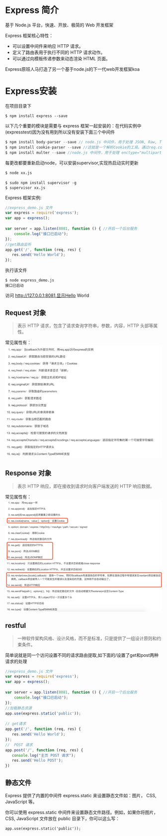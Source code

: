 # Express 简介
基于 Node.js 平台，快速、开放、极简的 Web 开发框架

Express 框架核心特性：
* 可以设置中间件来响应 HTTP 请求。
* 定义了路由表用于执行不同的 HTTP 请求动作。
* 可以通过向模板传递参数来动态渲染 HTML 页面。

Express原班人马打造了另一个基于node.js的下一代web开发框架koa

# Express安装
在项目目录下
```
$ npm install express --save
```
以下几个重要的模块是需要与 express 框架一起安装的：在代码实例中(expresstest)因为没有用到所以没有安装下面三个中间件
```c
$ npm install body-parser --save // node.js 中间件，用于处理 JSON, Raw, Text 和 URL 编码的数据。
$ npm install cookie-parser --save //这就是一个解析Cookie的工具。通过req.cookies可以取到传过来的cookie，并把它们转成对象。
$ npm install multer --save //node.js 中间件，用于处理 enctype="multipart/form-data"（设置表单的MIME编码）的表单数据。
```

每更改都要重新启动node，可以安装supervisor,实现热启动实时更新
```
$ node xx.js

$ sudo npm install supervisor -g
$ supervisor xx.js
```

Express 框架实例:
```JavaScript
//express_demo.js 文件
var express = require('express');
var app = express();

var server = app.listen(8081, function () { //开启一个后台服务
    console.log("接口已启动");
});
//get路由监听
app.get('/', function (req, res) {
   res.send('Hello World');
});
```
执行该文件
```
$ node express_demo.js 
接口已启动
```
访问 http://127.0.0.1:8081,显示Hello World

## Request 对象
> 表示 HTTP 请求，包含了请求查询字符串，参数，内容，HTTP 头部等属性。

常见属性有：
![](img/7.png)

## Response 对象
> 表示 HTTP 响应，即在接收到请求时向客户端发送的 HTTP 响应数据。

常见属性有：
![](img/8.png)

## restful
> 一种软件架构风格、设计风格，而不是标准，只是提供了一组设计原则和约束条件。

简单说就是同一个访问设置不同的请求路由提取,如下面的/设置了get和post两种请求的处理
```JavaScript
//express_demo.js 文件
var express = require('express');
var app = express();

var server = app.listen(8081, function () { //开启一个后台服务
    console.log("接口已启动");
});
//加载静态资源
app.use(express.static('public'));

// get请求
app.get('/', function (req, res) {
   res.send('Hello World');
});
//  POST 请求
app.post('/', function (req, res) {
   console.log("主页 POST 请求");
   res.send('Hello POST');
})
```

## 静态文件
Express 提供了内置的中间件 express.static 来设置静态文件如：图片， CSS, JavaScript 等。

你可以使用 express.static 中间件来设置静态文件路径。例如，如果你将图片， CSS, JavaScript 文件放在 public 目录下，你可以这么写：
```
app.use(express.static('public'));
```